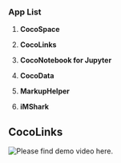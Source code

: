 ### App List

1. **CocoSpace** 

2. **CocoLinks** 

3. **CocoNotebook for Jupyter**

4. **CocoData**

5. **MarkupHelper**

6. **iMShark**

## CocoLinks

![Please find demo video here.]([https://youtu.be/2O8myTtK64s)
